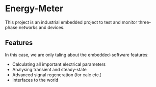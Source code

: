 
# Energy-Meter

This project is an industrial embedded project to test and monitor three-phase networks and devices.

## Features
In this case, we are only taling about the embedded-software features:

- Calculating all important electrical parameters
- Analysing transient and steady-state 
- Advanced signal regeneration (for calc etc.) 
- Interfaces to the world

